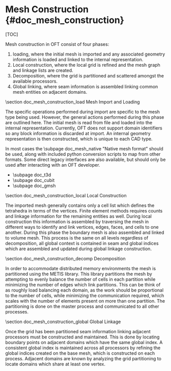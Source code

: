 Mesh Construction       {#doc_mesh_construction}
=================

[TOC]

Mesh construction in OFT consist of four phases:
  1) loading, where the initial mesh is imported and any associated geometry information is loaded and linked to the internal representation.
  2) Local construction, where the local grid is refined and the mesh graph and linkage lists are created.
  3) Decomposition, where the grid is partitioned and scattered amongst the available processors.
  4) Global linking, where seam information is assembled linking common mesh entities on adjacent domains.

\section doc_mesh_construction_load Mesh Import and Loading

The specific operations performed during import are specific to the mesh type being used. However,
the general actions performed during this phase are outlined here. The initial mesh is read from file
and loaded into the internal representation. Currently, OFT does not support domain identifiers so
any block information is discarded at import. An internal geometry representation is then constructed,
which is unique to each CAD type.

In most cases the \subpage doc_mesh_native "Native mesh format" should be used, along with included
python conversion scripts to map from other formats. Some direct legacy interfaces are also available,
but should only be used after interacting with an OFT developer.
  - \subpage doc_t3d
  - \subpage doc_cubit
  - \subpage doc_gmsh

\section doc_mesh_construction_local Local Construction

The imported mesh generally contains only a cell list which defines the tetrahedra in terms of the
vertices. Finite element methods requires counts and linkage information for the remaining entities
as well. During local construction this information is assembled by traversing the mesh in different
ways to identify and link vertices, edges, faces, and cells to one another. During this phase the
boundary mesh is also assembled and linked to volume mesh. This process is the same on all levels
regardless of decomposition, all global context is contained in seam and global indices which are
assembled and updated during global linkage construction.

\section doc_mesh_construction_decomp Decomposition

In order to accommodate distributed memory environments the mesh is partitioned using the METIS library.
This library partitions the mesh by attempting to evenly balance the number of cells in each partition
while minimizing the number of edges which link partitions. This can be think of as roughly load
balancing each domain, as the work should be proportional to the number of cells, while minimizing the
communication required, which scales with the number of elements present on more than one partition. The
partitioning is done on the master process and communicated to all other processes.

\section doc_mesh_construction_global Global Linkage

Once the grid has been partitioned seam information linking adjacent processors must be constructed
and maintained. This is done by locating boundary points on adjacent domains which have the same
global index. A consistent global index is maintained across all processors by refining the global
indices created on the base mesh, which is constructed on each process. Adjacent domains are known by
analyzing the grid partitioning to locate domains which share at least one vertex.

